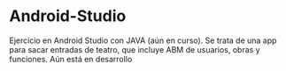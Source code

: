 # Android-Studio
Ejercicio en Android Studio con JAVA (aún en curso).
Se trata de una app para sacar entradas de teatro, que incluye ABM de usuarios, obras y funciones. Aún está en desarrollo

